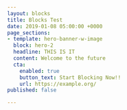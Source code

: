 ```yaml
---
layout: blocks
title: Blocks Test
date: 2019-01-08 05:00:00 +0000
page_sections:
- template: hero-banner-w-image
  block: hero-2
  headline: THIS IS IT
  content: Welcome to the future
  cta:
    enabled: true
    button_text: Start Blocking Now!!
    url: https://example.org/
published: false

---
```

